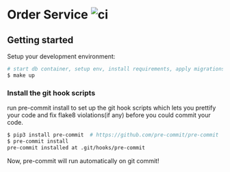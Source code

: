# Order Service ![ci](https://github.com/arslanhashmi/example-co-orders-service/actions/workflows/ci.yaml/badge.svg)

## Getting started
Setup your development environment:
```bash
# start db container, setup env, install requirements, apply migrations and start the serverless process
$ make up
```

### Install the git hook scripts
run pre-commit install to set up the git hook scripts which lets you prettify your
code and fix flake8 violations(if any) before you could commit your code.

```bash
$ pip3 install pre-commit  # https://github.com/pre-commit/pre-commit
$ pre-commit install
pre-commit installed at .git/hooks/pre-commit
```

Now, pre-commit will run automatically on git commit!
